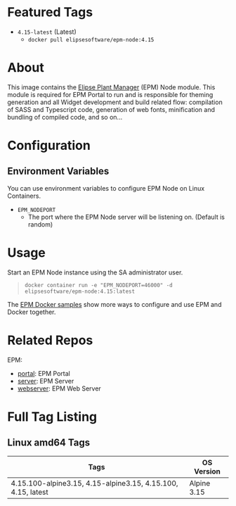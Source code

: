# Featured Tags

* `4.15-latest` (Latest)
  * `docker pull elipsesoftware/epm-node:4.15`

# About

This image contains the [Elipse Plant Manager](https://www.elipse.com.br/en/produto/elipse-plant-manager/) (EPM) Node module. This module is required for EPM Portal to run and is responsible for theming generation and all Widget development and build related flow: compilation of SASS and Typescript code, generation of web fonts, minification and bundling of compiled code, and so on...

# Configuration

## Environment Variables

You can use environment variables to configure EPM Node on Linux Containers.

- `EPM_NODEPORT` 
  - The port where the EPM Node server will be listening on. (Default is random)

# Usage

Start an EPM Node instance using the SA administrator user.

> ``docker container run -e "EPM_NODEPORT=46000" -d elipsesoftware/epm-node:4.15:latest``

The [EPM Docker samples](https://github.com/elipsesoftware/epm-docker/blob/main/samples/README.md) show more ways to configure and use EPM and Docker together.

# Related Repos

EPM:

* [portal](https://hub.docker.com/r/elipsesoftware/epm-portal/): EPM Portal
* [server](https://hub.docker.com/r/elipsesoftware/epm-server/): EPM Server
* [webserver](https://hub.docker.com/r/elipsesoftware/epm-webserver/): EPM Web Server

# Full Tag Listing

## Linux amd64 Tags
Tags | OS Version
-----------| ------------
4.15.100-alpine3.15, 4.15-alpine3.15, 4.15.100, 4.15, latest | Alpine 3.15